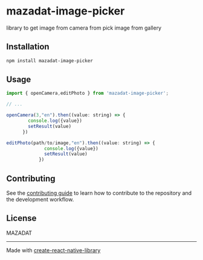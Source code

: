 # mazadat-image-picker

library to get image from camera from pick image from gallery

## Installation

```sh
npm install mazadat-image-picker
```

## Usage

```js
import { openCamera,editPhoto } from 'mazadat-image-picker';

// ...

openCamera(3,"en").then((value: string) => {
        console.log({value})
        setResult(value)
      })

editPhoto(path/to/image,"en").then((value: string) => {
              console.log({value})
              setResult(value)
            })
```

## Contributing

See the [contributing guide](CONTRIBUTING.md) to learn how to contribute to the repository and the development workflow.

## License

MAZADAT

---

Made with [create-react-native-library](https://github.com/callstack/react-native-builder-bob)
